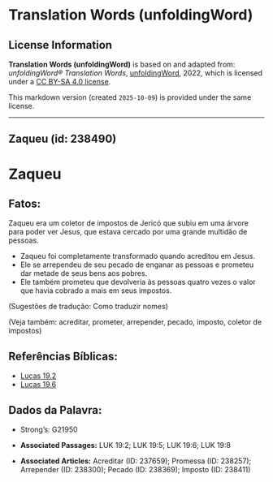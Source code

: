# Translation Words (unfoldingWord)

## License Information

**Translation Words (unfoldingWord)** is based on and adapted from: _unfoldingWord® Translation Words_, [unfoldingWord](https://unfoldingword.org/utw), 2022, which is licensed under a [CC BY-SA 4.0 license](https://creativecommons.org/licenses/by-sa/4.0/legalcode.en).

This markdown version (created `2025-10-09`) is provided under the same license.



--------------------------------

## Zaqueu (id: 238490)

Zaqueu
======

Fatos:
------

Zaqueu era um coletor de impostos de Jericó que subiu em uma árvore para poder ver Jesus, que estava cercado por uma grande multidão de pessoas.

* Zaqueu foi completamente transformado quando acreditou em Jesus.
* Ele se arrependeu de seu pecado de enganar as pessoas e prometeu dar metade de seus bens aos pobres.
* Ele também prometeu que devolveria às pessoas quatro vezes o valor que havia cobrado a mais em seus impostos.

(Sugestões de tradução: Como traduzir nomes)

(Veja também: acreditar, prometer, arrepender, pecado, imposto, coletor de impostos)

Referências Bíblicas:
---------------------

* [Lucas 19\.2](https://ref.ly/Luke19:2)
* [Lucas 19\.6](https://ref.ly/Luke19:6)

Dados da Palavra:
-----------------

* Strong’s: G21950

* **Associated Passages:** LUK 19:2; LUK 19:5; LUK 19:6; LUK 19:8
* **Associated Articles:** Acreditar (ID: 237659); Promessa (ID: 238257); Arrepender (ID: 238300); Pecado (ID: 238369); Imposto (ID: 238411)

